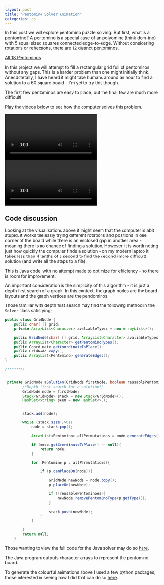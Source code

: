 ```yaml
---
layout: post
title: "Pentomino Solver Animation"
categories: cs
---
```


In this post we will explore pentomino puzzle solving. But first, what is a pentomino?
A pentomino is a special case of an polyomino (think dom-ino) with 5 equal sized squares connected edge-to-edge.
Without considering rotations or reflections, there are 12 distinct pentominos.

[All 18 Pentominos](https://en.wikipedia.org/wiki/Pentomino#/media/File:All_18_Pentominoes.svg)

In this project we will attempt to fill a rectangular grid full of pentominos without any gaps.
This is a harder problem than one might initially think. Anecdotetally, I have heard it might take
humans around an hour to find a solution to a 60 square board - I'm yet to try this though.

The first few pentominos are easy to place, but the final few are much more difficult!

Play the videos below to see how the computer solves this problem.

<video controls>
  <source src="{{ site.baseurl }}/assets/rect6x10_solving.mp4" type="video/mp4">
</video>

<video controls>
  <source src="{{ site.baseurl }}/assets/pentomino.mp4" type="video/mp4"> 
</video>

## Code discussion

Looking at the visualisations above it might seem that the computer is abit stupid.
It works tirelessly trying different rotations and positions in one corner of the board
while there is an enclosed gap in another area - meaning there is no chance of finding a solution. 
However, it is worth noting just how quickly the computer finds a solution - on my modern laptop it takes less than 4 tenths of a second to find the second (more difficult) solution (and write all the steps to a file).

This is Java code, with no attempt made to optimize for efficiency - so there is room for improvement.

An important consideration is the simplicity of this algorithm - it is just a depth first search of a graph.
In this context, the graph nodes are the board layouts and the graph vertices are the pendominos.

Those famillar with depth first search may find the following method in the `Solver` class satisfying;

```java
public class GridNode {
    public char[][] grid;
    private ArrayList<Character> avaliableTypes = new ArrayList<>();

    public GridNode(char[][] grid, ArrayList<Character> avaliableTypes);
    public ArrayList<Character> getPentominoTypes();
    public Coordinate getCoordinateToPlace();
    public GridNode copy();
    public ArrayList<Pentomino> generateEdges();
}

/*******/
```
```java

 private GridNode aSolution(GridNode firstNode, boolean reusablePentominoes){
    	/*Depth first search for a solution*/
		GridNode node = firstNode;
		Stack<GridNode> stack = new Stack<GridNode>();
		HashSet<String> seen = new HashSet<>();


		stack.add(node);

		while (stack.size()>0){
			node = stack.pop();

			ArrayList<Pentomino> allPermutations = node.generateEdges();

			if (node.getCoordinateToPlace() == null){
				return node;
			}

			for (Pentomino p : allPermutations){

				if (p.canPlaceOn(node)){

					GridNode newNode = node.copy();
					p.placeOn(newNode);

					if (!reusablePentominoes){
						newNode.removePentominoType(p.getType());
					}

					stack.push(newNode);
				}
			}

		}
		return null;
	}
```

Those wanting to view the full code for the Java solver may do so [here](https://github.com/lachstr/pentominoSolver).

The Java program outputs character arrays to represent the pentomino board.

To generate the colourful animations above I used a few python packages, those interested in seeing how I did that can do so [here](https://github.com/lachstr/pentominoAnimator/blob/main/notebook.ipynb).
